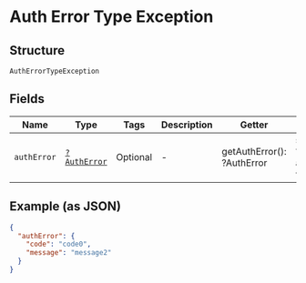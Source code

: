 
# Auth Error Type Exception

## Structure

`AuthErrorTypeException`

## Fields

| Name | Type | Tags | Description | Getter | Setter |
|  --- | --- | --- | --- | --- | --- |
| `authError` | [`?AuthError`](../../doc/models/auth-error.md) | Optional | - | getAuthError(): ?AuthError | setAuthError(?AuthError authError): void |

## Example (as JSON)

```json
{
  "authError": {
    "code": "code0",
    "message": "message2"
  }
}
```


